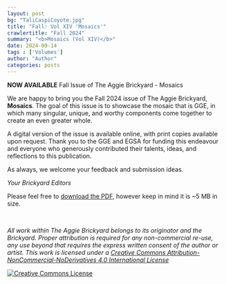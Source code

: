 ```yaml
---
layout: post
bg: "TaliCaspiCoyote.jpg"
title: "Fall: Vol XIV 'Mosaics'"
crawlertitle: "Fall 2024"
summary: "<b>Mosaics (Vol XIV)</b>"
date: 2024-09-14
tags : ['Volumes']
author: "Author"
categories: posts
---
```


**NOW AVAILABLE** Fall Issue of The Aggie Brickyard - Mosaics

We are happy to bring you the Fall 2024 issue of The Aggie Brickyard, **Mosaics**.
The goal of this issue is to showcase the mosaic that is GGE, in which many singular, unique, and worthy
components come together to create an even greater whole. 

A digital version of the issue is available online, with print copies available upon request. Thank you to the GGE and EGSA for funding this endeavour and everyone who generously contributed their talents, ideas, and reflections to this publication.

As always, we welcome your feedback and submission ideas.

*Your Brickyard Editors*

Please feel free to [download the PDF]({{site.url}}/assets/brickyardpdfs/TAB_FQ2024_2.pdf), however keep in mind it is ~5 MB in size. 

<br>
<object style="width: 100%; height: 820px" data="/assets/brickyardpdfs/TAB_FQ2024_2.pdf" type="application/pdf"></object>

*All work within The Aggie Brickyard belongs to its originator and the Brickyard. Proper attribution is required for any non-commercial re-use, any use beyond that requires the express written consent of the author or artist. This <span xmlns:dct="http://purl.org/dc/terms/" href="http://purl.org/dc/dcmitype/Text" rel="dct:type">work</span> is licensed under a <a rel="license" href="http://creativecommons.org/licenses/by-nc-nd/4.0/">Creative Commons Attribution-NonCommercial-NoDerivatives 4.0 International License</a>*

<a rel="license" href="http://creativecommons.org/licenses/by-nc-nd/4.0/"><img alt="Creative Commons License" style="border-width:0" src="https://i.creativecommons.org/l/by-nc-nd/4.0/88x31.png"/></a><br />
